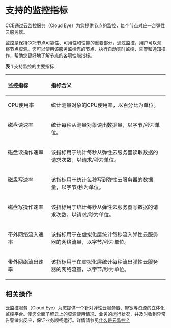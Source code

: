 # 支持的监控指标<a name="cce_01_0070"></a>

CCE通过云监控服务（Cloud Eye）为您提供节点的监控，每个节点对应一台弹性云服务器。

监控是保持CCE节点可靠性、可用性和性能的重要部分，通过监控，用户可以观察节点资源。您可以使用该服务监控您的节点，执行自动实时监控、告警和通知操作，帮助您更好地了解节点的各项性能指标。

**表 1**  支持监控的主要指标

<a name="table1486013138225"></a>
<table><thead align="left"><tr id="row15860113172219"><th class="cellrowborder" valign="top" width="27%" id="mcps1.2.3.1.1"><p id="p1860111318225"><a name="p1860111318225"></a><a name="p1860111318225"></a>监控指标</p>
</th>
<th class="cellrowborder" valign="top" width="73%" id="mcps1.2.3.1.2"><p id="p1886081302214"><a name="p1886081302214"></a><a name="p1886081302214"></a>指标含义</p>
</th>
</tr>
</thead>
<tbody><tr id="row286081319224"><td class="cellrowborder" valign="top" width="27%" headers="mcps1.2.3.1.1 "><p id="p1586001317227"><a name="p1586001317227"></a><a name="p1586001317227"></a><span class="keyword" id="keyword792120245208"><a name="keyword792120245208"></a><a name="keyword792120245208"></a>CPU使用率</span></p>
</td>
<td class="cellrowborder" valign="top" width="73%" headers="mcps1.2.3.1.2 "><p id="p1986015137228"><a name="p1986015137228"></a><a name="p1986015137228"></a>统计测量对象的CPU使用率，以百分比为单位。</p>
</td>
</tr>
<tr id="row13860161342214"><td class="cellrowborder" valign="top" width="27%" headers="mcps1.2.3.1.1 "><p id="p11860413152216"><a name="p11860413152216"></a><a name="p11860413152216"></a><span class="keyword" id="keyword1975672716201"><a name="keyword1975672716201"></a><a name="keyword1975672716201"></a>磁盘读速率</span></p>
</td>
<td class="cellrowborder" valign="top" width="73%" headers="mcps1.2.3.1.2 "><p id="p19860161318221"><a name="p19860161318221"></a><a name="p19860161318221"></a>统计每秒从测量对象读出数据量，以字节/秒为单位。</p>
</td>
</tr>
<tr id="row786011319224"><td class="cellrowborder" valign="top" width="27%" headers="mcps1.2.3.1.1 "><p id="p1586041316225"><a name="p1586041316225"></a><a name="p1586041316225"></a><span class="keyword" id="keyword7122030162012"><a name="keyword7122030162012"></a><a name="keyword7122030162012"></a>磁盘读操作速率</span></p>
</td>
<td class="cellrowborder" valign="top" width="73%" headers="mcps1.2.3.1.2 "><p id="p786041302216"><a name="p786041302216"></a><a name="p786041302216"></a>该指标用于统计每秒从弹性云服务器读取数据的请求次数，以请求/秒为单位。</p>
</td>
</tr>
<tr id="row6860151312229"><td class="cellrowborder" valign="top" width="27%" headers="mcps1.2.3.1.1 "><p id="p18601213112211"><a name="p18601213112211"></a><a name="p18601213112211"></a><span class="keyword" id="keyword1939323217206"><a name="keyword1939323217206"></a><a name="keyword1939323217206"></a>磁盘写速率</span></p>
</td>
<td class="cellrowborder" valign="top" width="73%" headers="mcps1.2.3.1.2 "><p id="p686091310227"><a name="p686091310227"></a><a name="p686091310227"></a>该指标用于统计每秒写到弹性云服务器的数据量，以字节/秒为单位。</p>
</td>
</tr>
<tr id="row3860113172218"><td class="cellrowborder" valign="top" width="27%" headers="mcps1.2.3.1.1 "><p id="p88602133221"><a name="p88602133221"></a><a name="p88602133221"></a><span class="keyword" id="keyword888873411208"><a name="keyword888873411208"></a><a name="keyword888873411208"></a>磁盘写操作速率</span></p>
</td>
<td class="cellrowborder" valign="top" width="73%" headers="mcps1.2.3.1.2 "><p id="p186051311227"><a name="p186051311227"></a><a name="p186051311227"></a>该指标用于统计每秒从弹性云服务器写数据的请求次数，以请求/秒为单位。</p>
</td>
</tr>
<tr id="row148151597255"><td class="cellrowborder" valign="top" width="27%" headers="mcps1.2.3.1.1 "><p id="p128151695255"><a name="p128151695255"></a><a name="p128151695255"></a><span class="keyword" id="keyword2769193813203"><a name="keyword2769193813203"></a><a name="keyword2769193813203"></a>带外网络流入速率</span></p>
</td>
<td class="cellrowborder" valign="top" width="73%" headers="mcps1.2.3.1.2 "><p id="p15816892258"><a name="p15816892258"></a><a name="p15816892258"></a>该指标用于在虚拟化层统计每秒流入弹性云服务器的网络流量，以字节/秒为单位。</p>
</td>
</tr>
<tr id="row158166972516"><td class="cellrowborder" valign="top" width="27%" headers="mcps1.2.3.1.1 "><p id="p12816109162513"><a name="p12816109162513"></a><a name="p12816109162513"></a><span class="keyword" id="keyword1818619412204"><a name="keyword1818619412204"></a><a name="keyword1818619412204"></a>带外网络流出速率</span></p>
</td>
<td class="cellrowborder" valign="top" width="73%" headers="mcps1.2.3.1.2 "><p id="p11816699254"><a name="p11816699254"></a><a name="p11816699254"></a>该指标用于在虚拟化层统计每秒流出弹性云服务器的网络流量，以字节/秒为单位。</p>
</td>
</tr>
</tbody>
</table>

## 相关操作<a name="section11148144285713"></a>

云监控服务（Cloud Eye）为您提供一个针对弹性云服务器、带宽等资源的立体化监控平台。使您全面了解云上的资源使用情况、业务的运行状况，并及时收到异常告警做出反应，保证业务顺畅运行。详情请参见[什么是云监控？](https://support.huaweicloud.com/productdesc-ces/zh-cn_topic_0015479882.html)

